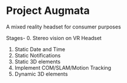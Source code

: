 # Project Augmata

A mixed reality headset for consumer purposes

Stages-
0. Stereo vision on VR Headset
1. Static Date and Time
2. Static Notifications
3. Static 3D elements
4. Implement COM/SLAM/Motion Tracking
5. Dynamic 3D elements
